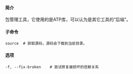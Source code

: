 #### 简介

包管理工具，它使用的是ATP库，可以认为是其它工具的“后端”。

#### 子命令

```
source	# 获取源码，源码会下载到当前目录。
```



#### 选项

```
-f, --fix-broken	# 尝试修复被损坏的信赖关系
```

